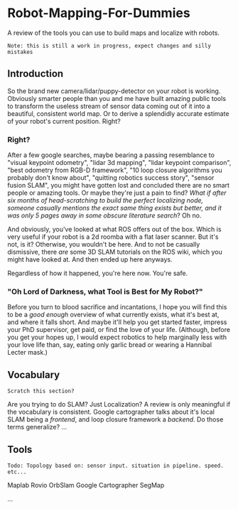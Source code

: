 # Robot-Mapping-For-Dummies
A review of the tools you can use to build maps and localize with robots.

```
Note: this is still a work in progress, expect changes and silly mistakes
```

## Introduction

So the brand new camera/lidar/puppy-detector on your robot is working. Obviously smarter people than you and me have built amazing public tools to transform the useless stream of sensor data coming out of it into a beautiful, consistent world map. Or to derive a splendidly accurate estimate of your robot's current position. Right? 

### Right?

After a few google searches, maybe bearing a passing resemblance to "visual keypoint odometry", "lidar 3d mapping", "lidar keypoint comparison", "best odometry from RGB-D framework", "10 loop closure algorithms you probably don't know about", "quitting robotics success story", "sensor fusion SLAM", 
you might have gotten lost and concluded there are no smart people or amazing tools. Or maybe they're just a pain to find? *What if after six months of head-scratching to build the perfect localizing node, someone casually mentions the exact same thing exists but better, and it was only 5 pages away in some obscure literature search*? Oh no.

And obviously, you've looked at what ROS offers out of the box. Which is very useful if your robot is a 2d roomba with a flat laser scanner. But it's not, is it? Otherwise, you wouldn't be here. And to not be casually dismissive, there *are* some 3D SLAM tutorials on the ROS wiki, which you might have looked at. And then ended up here anyways. 

Regardless of how it happened, you're here now. You're safe.

### "Oh Lord of Darkness, what Tool is Best for My Robot?"

Before you turn to blood sacrifice and incantations, I hope you will find this to be a *good enough* overview of what currently exists, what it's best at, and where it falls short.
And maybe it'll help you get started faster, impress your PhD supervisor, get paid, or find the love of your life. (Although, before you get your hopes up, I would expect robotics to help marginally less with your love life than, say, eating only garlic bread or wearing a Hannibal Lecter mask.)

## Vocabulary
```
Scratch this section?
```
Are you trying to do SLAM? Just Localization?
A review is only meaningful if the vocabulary is consistent. Google cartographer talks about it's local SLAM being a *frontend*, and loop closure framework a *backend*. Do those terms generalize?
...

## Tools

```
Todo: Topology based on: sensor input. situation in pipeline. speed. etc...
```

Maplab
Rovio
OrbSlam
Google Cartographer
SegMap

...
